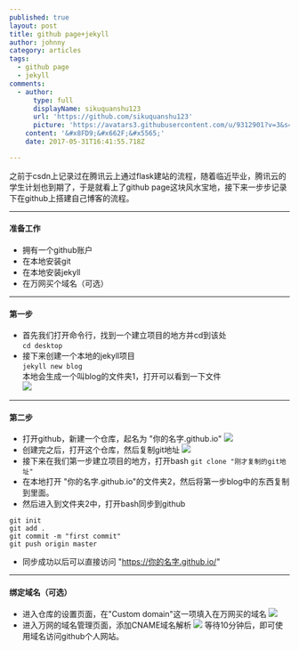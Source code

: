 ```yaml
---
published: true
layout: post
title: github page+jekyll
author: johnny
category: articles
tags:
  - github page
  - jekyll
comments:
  - author:
      type: full
      displayName: sikuquanshu123
      url: 'https://github.com/sikuquanshu123'
      picture: 'https://avatars3.githubusercontent.com/u/9312901?v=3&s=73'
    content: '&#x8FD9;&#x662F;&#x5565;'
    date: 2017-05-31T16:41:55.718Z

---  
```


之前于csdn上记录过在腾讯云上通过flask建站的流程，随着临近毕业，腾讯云的学生计划也到期了，于是就看上了github page这块风水宝地，接下来一步步记录下在github上搭建自己博客的流程。  
<!-- more -->

---------------------------------------  

#### 准备工作
- 拥有一个github账户
- 在本地安装git
- 在本地安装jekyll
- 在万网买个域名（可选）  

---------------------------------------  

#### 第一步
- 首先我们打开命令行，找到一个建立项目的地方并cd到该处  
``` cd desktop ```  
- 接下来创建一个本地的jekyll项目  
``` jekyll new blog ```  
本地会生成一个叫blog的文件夹1，打开可以看到一下文件  
![](/images/github_page_1.png)  

---------------------------------------  

#### 第二步
- 打开github，新建一个仓库，起名为 "你的名字.github.io"
![](/images/github_page_2.png)
- 创建完之后，打开这个仓库，然后复制git地址
![](/images/github_page_3.png)
- 接下来在我们第一步建立项目的地方，打开bash
``` git clone "刚才复制的git地址" ```
- 在本地打开 "你的名字.github.io"的文件夹2，然后将第一步blog中的东西复制到里面。    
- 然后进入到文件夹2中，打开bash同步到github  
```
git init
git add .
git commit -m "first commit"
git push origin master
```  
- 同步成功以后可以直接访问 "https://你的名字.github.io/"

---------------------------------------  

#### 绑定域名（可选）
- 进入仓库的设置页面，在"Custom domain"这一项填入在万网买的域名
![](/images/github_page_4.png)
- 进入万网的域名管理页面，添加CNAME域名解析
![](/images/github_page_5.png)
等待10分钟后，即可使用域名访问github个人网站。









